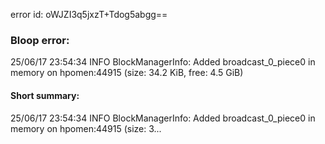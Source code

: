 error id: oWJZI3q5jxzT+Tdog5abgg==
### Bloop error:

25/06/17 23:54:34 INFO BlockManagerInfo: Added broadcast_0_piece0 in memory on hpomen:44915 (size: 34.2 KiB, free: 4.5 GiB)
#### Short summary: 

25/06/17 23:54:34 INFO BlockManagerInfo: Added broadcast_0_piece0 in memory on hpomen:44915 (size: 3...